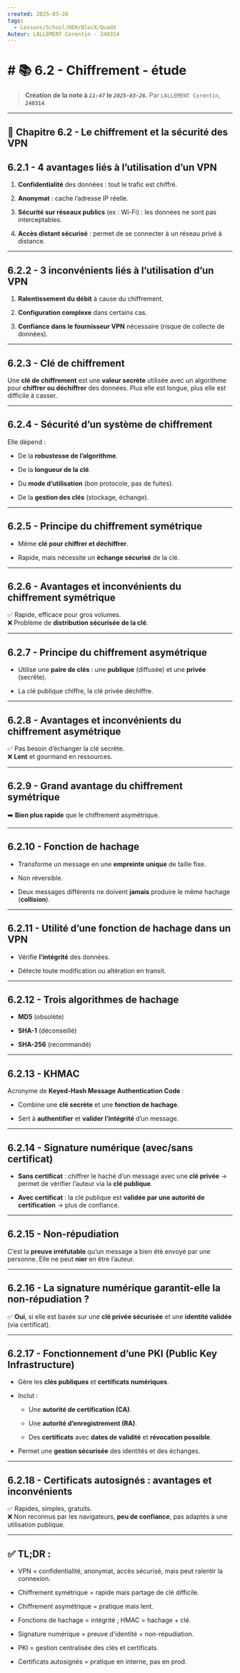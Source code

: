 ```yaml
---
created: 2025-03-26
tags:
  - Lessons/School/HEH/BlocX/QuadX
Auteur: LALLEMENT Corentin - 240314
---
```


# # 📚  6.2 - Chiffrement - étude
> **Création de la note à *`11:47`* le *`2025-03-26`.***
> Par `LALLEMENT Corentin`, **`240314`**.
---

## 🔐 **Chapitre 6.2 - Le chiffrement et la sécurité des VPN**

## 6.2.1 - **4 avantages liés à l’utilisation d’un VPN**

1. **Confidentialité** des données : tout le trafic est chiffré.
    
2. **Anonymat** : cache l’adresse IP réelle.
    
3. **Sécurité sur réseaux publics** (ex : Wi-Fi) : les données ne sont pas interceptables.
    
4. **Accès distant sécurisé** : permet de se connecter à un réseau privé à distance.
    

---

## 6.2.2 - **3 inconvénients liés à l’utilisation d’un VPN**

1. **Ralentissement du débit** à cause du chiffrement.
    
2. **Configuration complexe** dans certains cas.
    
3. **Confiance dans le fournisseur VPN** nécessaire (risque de collecte de données).
    

---

## 6.2.3 - **Clé de chiffrement**

Une **clé de chiffrement** est une **valeur secrète** utilisée avec un algorithme pour **chiffrer ou déchiffrer** des données. Plus elle est longue, plus elle est difficile à casser.

---

## 6.2.4 - **Sécurité d’un système de chiffrement**

Elle dépend :

- De la **robustesse de l’algorithme**.
    
- De la **longueur de la clé**.
    
- Du **mode d’utilisation** (bon protocole, pas de fuites).
    
- De la **gestion des clés** (stockage, échange).
    

---

## 6.2.5 - **Principe du chiffrement symétrique**

- Même **clé pour chiffrer et déchiffrer**.
    
- Rapide, mais nécessite un **échange sécurisé** de la clé.
    

---

## 6.2.6 - **Avantages et inconvénients du chiffrement symétrique**

✅ Rapide, efficace pour gros volumes.  
❌ Problème de **distribution sécurisée de la clé**.

---

## 6.2.7 - **Principe du chiffrement asymétrique**

- Utilise une **paire de clés** : une **publique** (diffusée) et une **privée** (secrète).
    
- La clé publique chiffre, la clé privée déchiffre.
    

---

## 6.2.8 - **Avantages et inconvénients du chiffrement asymétrique**

✅ Pas besoin d’échanger la clé secrète.  
❌ **Lent** et gourmand en ressources.

---

## 6.2.9 - **Grand avantage du chiffrement symétrique**

➡️ **Bien plus rapide** que le chiffrement asymétrique.

---

## 6.2.10 - **Fonction de hachage**

- Transforme un message en une **empreinte unique** de taille fixe.
    
- Non réversible.
    
- Deux messages différents ne doivent **jamais** produire le même hachage (**collision**).
    

---

## 6.2.11 - **Utilité d’une fonction de hachage dans un VPN**

- Vérifie **l’intégrité** des données.
    
- Détecte toute modification ou altération en transit.
    

---

## 6.2.12 - **Trois algorithmes de hachage**

- **MD5** (obsolète)
    
- **SHA-1** (déconseillé)
    
- **SHA-256** (recommandé)
    

---

## 6.2.13 - **KHMAC**

Acronyme de **Keyed-Hash Message Authentication Code** :

- Combine une **clé secrète** et une **fonction de hachage**.
    
- Sert à **authentifier** et **valider l’intégrité** d’un message.
    

---

## 6.2.14 - **Signature numérique (avec/sans certificat)**

- **Sans certificat** : chiffrer le haché d’un message avec une **clé privée** → permet de vérifier l’auteur via la **clé publique**.
    
- **Avec certificat** : la clé publique est **validée par une autorité de certification** → plus de confiance.
    

---

## 6.2.15 - **Non-répudiation**

C’est la **preuve irréfutable** qu’un message a bien été envoyé par une personne. Elle ne peut **nier** en être l’auteur.

---

## 6.2.16 - **La signature numérique garantit-elle la non-répudiation ?**

✅ **Oui**, si elle est basée sur une **clé privée sécurisée** et une **identité validée** (via certificat).

---

## 6.2.17 - **Fonctionnement d’une PKI (Public Key Infrastructure)**

- Gère les **clés publiques** et **certificats numériques**.
    
- Inclut :
    
    - Une **autorité de certification (CA)**.
        
    - Une **autorité d’enregistrement (RA)**.
        
    - Des **certificats** avec **dates de validité** et **révocation possible**.
        
- Permet une **gestion sécurisée** des identités et des échanges.
    

---

## 6.2.18 - **Certificats autosignés : avantages et inconvénients**

✅ Rapides, simples, gratuits.  
❌ Non reconnus par les navigateurs, **peu de confiance**, pas adaptés à une utilisation publique.

---

## ✅ **TL;DR :**

- VPN = confidentialité, anonymat, accès sécurisé, mais peut ralentir la connexion.
    
- Chiffrement symétrique = rapide mais partage de clé difficile.
    
- Chiffrement asymétrique = pratique mais lent.
    
- Fonctions de hachage = intégrité ; HMAC = hachage + clé.
    
- Signature numérique = preuve d'identité + non-répudiation.
    
- PKI = gestion centralisée des clés et certificats.
    
- Certificats autosignés = pratique en interne, pas en prod.
    
